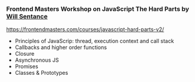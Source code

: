 ### Frontend Masters Workshop on JavaScript The Hard Parts by [Will Sentance](https://github.com/WillSen) 
https://frontendmasters.com/courses/javascript-hard-parts-v2/
- Principles of JavaScrip: thread, execution context and call stack
- Callbacks and higher order functions
- Closure
- Asynchronous JS
- Promises
- Classes & Prototypes
